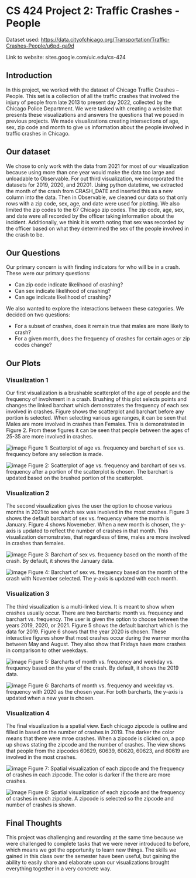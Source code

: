 # CS 424 Project 2: Traffic Crashes - People
Dataset used: https://data.cityofchicago.org/Transportation/Traffic-Crashes-People/u6pd-qa9d

Link to website: sites.google.com/uic.edu/cs-424

## Introduction

In this project, we worked with the dataset of Chicago Traffic Crashes – People. This set is a collection of all the traffic crashes that involved the injury of people from late 2013 to present day 2022, collected by the Chicago Police Department. We were tasked with creating a website that presents these visualizations and answers the questions that we posed in previous projects. We made visualizations creating intersections of age, sex, zip code and month to give us information about the people involved in traffic crashes in Chicago.

## Our dataset

We chose to only work with the data from 2021 for most of our visualization because using more than one year would make the data too large and unloadable to Observable. For out third visualization, we incorporated the datasets for 2019, 2020, and 20201. Using python datetime, we extracted the month of the crash from CRASH_DATE and inserted this as a new column into the data. Then in Observable, we cleaned our data so that only rows with a zip code, sex, age, and date were used for plotting. We also limited the zip codes to the 67 Chicago zip codes.
The zip code, age, sex, and date were all recorded by the officer taking information about the incident. Additionally, we think it is worth noting that sex was recorded by the officer based on what they determined the sex of the people involved in the crash to be.

## Our Questions

Our primary concern is with finding indicators for who will be in a crash. These were our primary questions:

- Can zip code indicate likelihood of crashing?
- Can sex indicate likelihood of crashing?
- Can age indicate likelihood of crashing?

We also wanted to explore the interactions between these categories. We decided on two questions:
- For a subset of crashes, does it remain true that males are more likely to crash?
- For a given month, does the frequency of crashes for certain ages or zip codes change? 

## Our Plots

### Visualization 1

Our first visualization is a brushable scatterplot of the age of people and the frequency of involvment in a crash. Brushing of this plot selects points and changes the linked barchart which demonstrates the frequency of each sex involved in crashes. Figure shows the scatterplot and barchart before any portion is selected. When selecting various age ranges, it can be seen that Males are more involved in crashes than Females. This is demonstrated in Figure 2. From these figures it can be seen that people between the ages of 25-35 are more involved in crashes.

![image](https://user-images.githubusercontent.com/69224393/205402406-d7e711f1-cc1d-4c54-a2f9-b876c745d9e8.png)
Figure 1: Scatterplot of age vs. frequency and barchart of sex vs. frequency before any selection is made.

![image](https://user-images.githubusercontent.com/69224393/205402482-5fb23f9a-2334-4665-b007-0335eeac67f3.png)
Figure 2: Scatterplot of age vs. frequency and barchart of sex vs. frequency after a portion of the scatterplot is chosen. The barchart is updated based on the brushed portion of the scatterplot.

### Visualization 2

The second visualization gives the user the option to choose various months in 2021 to see which sex was involved in the most crashes. Figure 3 shows the default barchart of sex vs. frequency where the month is January. Figure 4 shows Novemeber. When a new month is chosen, the y-axis is updated to reflect the number of crashes in that month. This visualization demonstrates, that regardless of time, males are more involved in crashes than females.

![image](https://user-images.githubusercontent.com/69224393/205403111-7fdbc861-c866-4cf1-b2d5-4cdd8aeef296.png)
Figure 3: Barchart of sex vs. frequency based on the month of the crash. By default, it shows the January data.

![image](https://user-images.githubusercontent.com/69224393/205403210-51ee9f6b-48f7-478e-bca1-4571f98649f0.png)
Figure 4: Barchart of sex vs. frequency based on the month of the crash with November selected. The y-axis is updated with each month.

### Visualization 3

The third visualization is a multi-linked view. It is meant to show when crashes usually occur. There are two barcharts: month vs. frequency and barchart vs. frequency. The user is given the option to choose between the years 2019, 2020, or 2021. Figure 5 shows the default barchart which is the data for 2019. Figure 6 shows that the year 2020 is chosen. These interactive figures show that most crashes occur during the warmer months between May and August. They also show that Fridays have more crashes in comparison to other weekdays.

![image](https://user-images.githubusercontent.com/69224393/205403350-3f354406-5401-42eb-9627-a0997bb8c068.png)
Figure 5: Barcharts of month vs. frequency and weekday vs. frequency based on the year of the crash. By default, it shows the 2019 data.

![image](https://user-images.githubusercontent.com/69224393/205403392-954712a3-3fff-4929-b470-0b33b87f0349.png)
Figure 6: Barcharts of month vs. frequency and weekday vs. frequency with 2020 as the chosen year. For both barcharts, the y-axis is updated when a new year is chosen.

### Visualization 4

The final visualization is a spatial view. Each chicago zipcode is outline and filled in based on the number of crashes in 2019. The darker the color means that there were mroe crashes. When a zipcode is clicked on, a pop up shows stating the zipcode and the number of crashes. The view shows that people from the zipcodes  60629, 60639, 60620, 60623, and 60619 are involved in the most crashes.

![image](https://user-images.githubusercontent.com/69224393/205403572-d2578a08-3239-4803-b2d8-15ad521df17a.png)
Figure 7: Spatial visualization of each zipcode and the frequency of crashes in each zipcode. The color is darker if the there are more crashes.

![image](https://user-images.githubusercontent.com/69224393/205403668-2926af28-37bd-4dcc-be3f-247e403347a5.png)
Figure 8: Spatial visualization of each zipcode and the frequency of crashes in each zipcode. A zipcode is selected so the zipcode and number of crashes is shown.

## Final Thoughts

This project was challenging and rewarding at the same time because we were challenged to complete tasks that we were never introduced to before, which means we got the opportunity to learn new things. The skills we gained in this class over the semester have been useful, but gaining the ability to easily share and elaborate upon our visualizations brought everything together in a very concrete way. 
